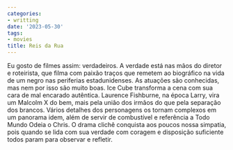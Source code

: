 ```yaml
---
categories:
- writting
date: '2023-05-30'
tags:
- movies
title: Reis da Rua
---
```


Eu gosto de filmes assim: verdadeiros. A verdade está nas mãos do diretor e roteirista, que filma com paixão traços que remetem ao biográfico na vida de um negro nas periferias estadunidenses. As atuações são conhecidas, mas nem por isso são muito boas. Ice Cube transforma a cena com sua cara de mal encarado autêntica. Laurence Fishburne, na época Larry, vira um Malcolm X do bem, mais pela união dos irmãos do que pela separação dos brancos. Vários detalhes dos personagens os tornam complexos em um panorama idem, além de servir de combustível e referência a Todo Mundo Odeia o Chris. O drama clichê conquista aos poucos nossa simpatia, pois quando se lida com sua verdade com coragem e disposição suficiente todos param para observar e refletir.

